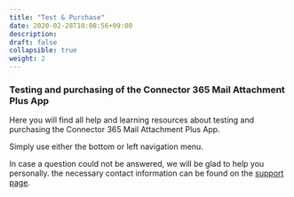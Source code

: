 ```yaml
---
title: "Test & Purchase"
date: 2020-02-28T10:08:56+09:00
description: 
draft: false
collapsible: true
weight: 2
---
```

### Testing and purchasing of the Connector 365 Mail Attachment Plus App
Here you will find all help and learning resources about testing and purchasing the Connector 365 Mail Attachment Plus App.

Simply use either the bottom or left navigation menu.

In case a question could not be answered, we will be glad to help you personally. the necessary contact information can be found on the [support page](en-us/apps/help-and-support/).